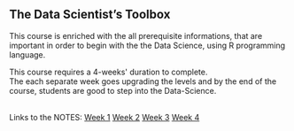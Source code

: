 ## The Data Scientist’s Toolbox

This course is enriched with the all prerequisite informations, that are important in order to begin with the the Data Science, using R programming language.<br />

This course requires a 4-weeks' duration to complete.<br />
The each separate week goes  upgrading the levels and by the end of the course, students are good to step into the Data-Science.<br /><br />

Links to the NOTES:
[Week 1](week1)
[Week 2](week2)
[Week 3](week3)
[Week 4](week4)

